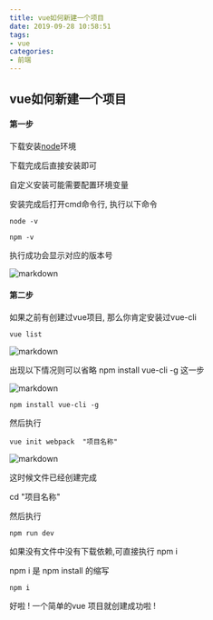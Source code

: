 ```yaml
---
title: vue如何新建一个项目
date: 2019-09-28 10:58:51
tags:
- vue
categories:
- 前端
---
```

## vue如何新建一个项目
####  第一步
下载安装[node](https://nodejs.org/zh-cn/)环境

下载完成后直接安装即可

自定义安装可能需要配置环境变量

安装完成后打开cmd命令行, 执行以下命令
```
node -v

npm -v
```
执行成功会显示对应的版本号

![markdown](https://www.mdeditor.com/images/logos/markdown.png "markdown")

####  第二步

如果之前有创建过vue项目, 那么你肯定安装过vue-cli 

```
vue list
```
![markdown](https://www.mdeditor.com/images/logos/markdown.png "markdown")

出现以下情况则可以省略 npm install vue-cli -g 这一步

![markdown](https://www.mdeditor.com/images/logos/markdown.png "markdown")

```
npm install vue-cli -g
```

然后执行 
```
vue init webpack  "项目名称"
```
![markdown](https://www.mdeditor.com/images/logos/markdown.png "markdown")

这时候文件已经创建完成

cd "项目名称"

然后执行
```
npm run dev
```
如果没有文件中没有下载依赖,可直接执行 npm i

npm i 是 npm install 的缩写

```
npm i 
```

好啦 ! 一个简单的vue 项目就创建成功啦 ! 




